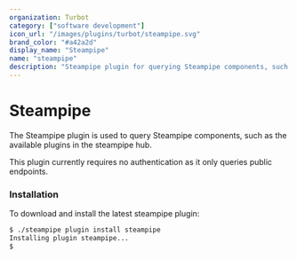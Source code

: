 ```yaml
---
organization: Turbot
category: ["software development"]
icon_url: "/images/plugins/turbot/steampipe.svg"
brand_color: "#a42a2d"
display_name: "Steampipe"
name: "steampipe"
description: "Steampipe plugin for querying Steampipe components, such as the available plugins in the steampipe hub."
---
```


# Steampipe

The Steampipe plugin is used to query Steampipe components, such as the available plugins in the steampipe hub.

This plugin currently requires no authentication as it only queries public endpoints.

### Installation
To download and install the latest steampipe plugin:
```bash
$ ./steampipe plugin install steampipe
Installing plugin steampipe...
$
